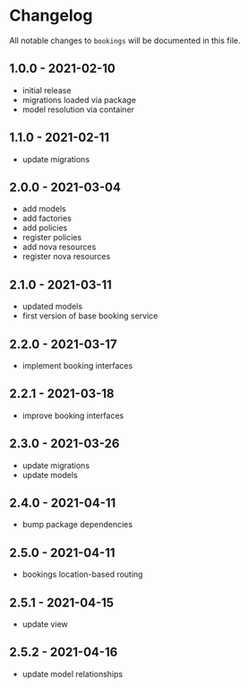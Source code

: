 # Changelog

All notable changes to `bookings` will be documented in this file.

## 1.0.0 - 2021-02-10

- initial release
- migrations loaded via package
- model resolution via container

## 1.1.0 - 2021-02-11

- update migrations

## 2.0.0 - 2021-03-04

- add models
- add factories
- add policies
- register policies
- add nova resources
- register nova resources

## 2.1.0 - 2021-03-11

- updated models
- first version of base booking service

## 2.2.0 - 2021-03-17

- implement booking interfaces

## 2.2.1 - 2021-03-18

- improve booking interfaces

## 2.3.0 - 2021-03-26

- update migrations
- update models

## 2.4.0 - 2021-04-11

- bump package dependencies

## 2.5.0 - 2021-04-11

- bookings location-based routing

## 2.5.1 - 2021-04-15

- update view

## 2.5.2 - 2021-04-16

- update model relationships
